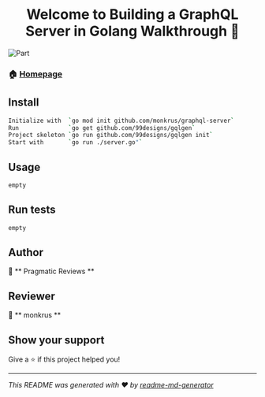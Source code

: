<h1 align="center">Welcome to Building a GraphQL Server in Golang   Walkthrough 👋</h1>

<p>

  <img alt="Part" src="https://img.shields.io/badge/version-01-blue.svg?cacheSeconds=2592000" />

</p>

### 🏠 [Homepage](https://www.youtube.com/watch?v=ocNw1GHovUI)

## Install

```sh
Initialize with  `go mod init github.com/monkrus/graphql-server`
Run              `go get github.com/99designs/gqlgen`
Project skeleton `go run github.com/99designs/gqlgen init`
Start with       `go run ./server.go"`
```
## Usage

```sh
empty 
```
## Run tests

```sh
empty
```
## Author

👤 ** Pragmatic Reviews **
## Reviewer

👤 ** monkrus **
## Show your support

Give a ⭐️ if this project helped you!
***
_This README was generated with ❤️ by [readme-md-generator](https://github.com/kefranabg/readme-md-generator)_

